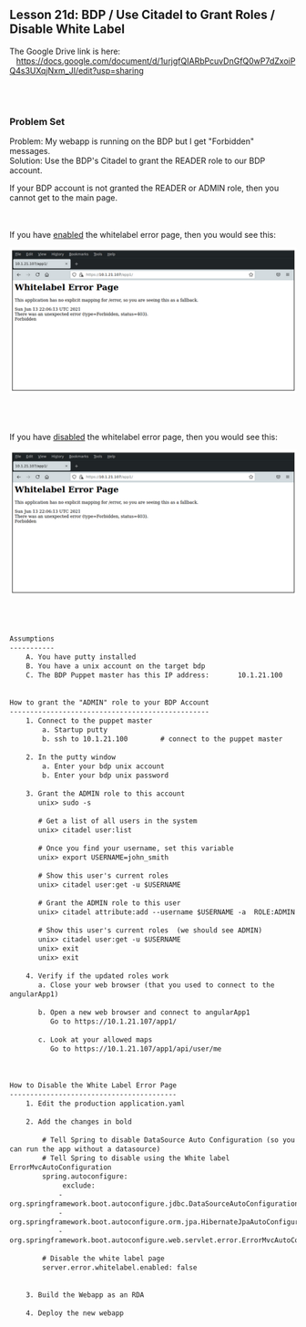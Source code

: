 Lesson 21d:  BDP / Use Citadel to Grant Roles / Disable White Label
-------------------------------------------------------------------
The Google Drive link is here:<br>
&nbsp;&nbsp;&nbsp;https://docs.google.com/document/d/1urjgfQIARbPcuvDnGfQ0wP7dZxoiPQ4s3UXqjNxm_JI/edit?usp=sharing
      

<br>
<br>

<h3> Problem Set </h3>
Problem:  My webapp is running on the BDP but I get "Forbidden" messages.<br>
Solution:  Use the BDP's Citadel to grant the READER role to our BDP account.<br>


If your BDP account is not granted the READER or ADMIN role, then you cannot get to the main page.


<br>
<br>
If you have <u>enabled</u> the whitelabel error page, then you would see this:<br>

![](https://github.com/traderres/webClass/raw/angularAppLessons/learnAngular/lessons/images/lesson21d_image1.png)

<br>
<br>
<br>
If you have <u>disabled</u> the whitelabel error page, then you would see this:<br>

![](https://github.com/traderres/webClass/raw/angularAppLessons/learnAngular/lessons/images/lesson21d_image1.png)
<br>
<br>
<br>

```

Assumptions
-----------
    A. You have putty installed
    B. You have a unix account on the target bdp
    C. The BDP Puppet master has this IP address:   	10.1.21.100


How to grant the "ADMIN" role to your BDP Account
-------------------------------------------------
    1. Connect to the puppet master
        a. Startup putty
        b. ssh to 10.1.21.100        # connect to the puppet master

    2. In the putty window
        a. Enter your bdp unix account
        b. Enter your bdp unix password

    3. Grant the ADMIN role to this account
       unix> sudo -s 
        
       # Get a list of all users in the system
       unix> citadel user:list
        
       # Once you find your username, set this variable
       unix> export USERNAME=john_smith
        
       # Show this user's current roles
       unix> citadel user:get -u $USERNAME
        
       # Grant the ADMIN role to this user
       unix> citadel attribute:add --username $USERNAME -a  ROLE:ADMIN 
        
       # Show this user's current roles  (we should see ADMIN)
       unix> citadel user:get -u $USERNAME
       unix> exit
       unix> exit

    4. Verify if the updated roles work
       a. Close your web browser (that you used to connect to the angularApp1)

       b. Open a new web browser and connect to angularApp1
          Go to https://10.1.21.107/app1/

       c. Look at your allowed maps
          Go to https://10.1.21.107/app1/api/user/me



How to Disable the White Label Error Page
-----------------------------------------
    1. Edit the production application.yaml

    2. Add the changes in bold

        # Tell Spring to disable DataSource Auto Configuration (so you can run the app without a datasource)
        # Tell Spring to disable using the White label ErrorMvcAutoConfiguration
        spring.autoconfigure:
             exclude:
            - org.springframework.boot.autoconfigure.jdbc.DataSourceAutoConfiguration
            - org.springframework.boot.autoconfigure.orm.jpa.HibernateJpaAutoConfiguration
            - org.springframework.boot.autoconfigure.web.servlet.error.ErrorMvcAutoConfiguration
        
        # Disable the white label page
        server.error.whitelabel.enabled: false


    3. Build the Webapp as an RDA

    4. Deploy the new webapp


```
